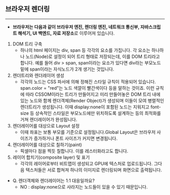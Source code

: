 ## 브라우저 렌더링

---

- **브라우저는 다음과 같이 브라우저 엔진, 렌더링 엔진, 네트워크 통신부, 자바스크립트 해석기, UI 백엔드, 자료 저장소**로 이루어져 있습니다.

1. DOM 트리 구축
   - 하나의 html 페이지는 div, span 등 각각의 요소를 가집니다. 각 요소는 하나하나 노드(Node)로 설정이 되어 트리 형태로 저장되는데, 이를 DOM 트리라고 합니다. 
     예를 들어 div > span, span이라는 요소가 있다면 div라는 부모노드 밑에 span이라는 자식노드가 2개 생기는 것입니다.
2. 렌더트리와 렌더레이어 생성
   - 각각의 노드는 CSS 파서에 의해 정해진 스타일 규칙이 적용되어 있습니다. span.color = "red"는 노드 색깔이 빨간색이다 등을 말하는 것이죠. 
     이런 규칙에 따라 CSSOM이라는 트리가 만들어지고 미리 만들어놓은 DOM 트리 내에 있는 노드와 함께 렌더객체(Render Object)가 생성되며 이들이 모여 병렬적인 렌더트리가 생성됩니다. 이때 display:none이 포함된 노드는 지워지고 font-size 등 상속적인 스타일은 부모노드에만 위치하도록 설계하는 등의 최적화를 거쳐 렌더레이어가 완성됩니다.
3. 렌더레이어를 대상으로 Layout 설정
   - 이때 좌표는 보통 부모를 기준으로 설정됩니다.Global Layout은 브라우저 사이즈가 증가하거나 폰트 사이즈가 커지면 변경됩니다.
4. 렌더레이어를 대상으로 칠하기(paint)
   - 픽셀마다 점을 찍듯 칠합니다. 이를 레스터화라고도 합니다.
5. 레이어 합치기(composite layer) 및 표기
   - 각각의 레이어로부터 비트맵이 생성되고 GPU에 텍스처로 업로드됩니다. 그다음 텍스처들은 서로 합쳐져 하나의 이미지로 렌더링되며 화면으로 출력됩니다.

- Q. 렌더객체와 렌더레이어는 1:1 대응일까요?
  - NO : display:none으로 사라지는 노드들이 있을 수 있기 때문입니다.
